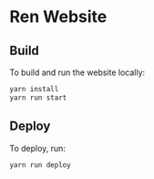 # Ren Website

## Build

To build and run the website locally:

```bash
yarn install
yarn run start
```

## Deploy

To deploy, run:

```bash
yarn run deploy
```
